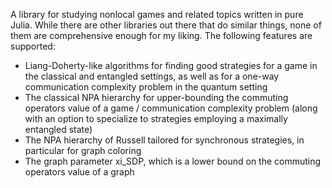 A library for studying nonlocal games and related topics written in pure Julia. While there are other libraries out there that do similar things, none of them are comprehensive enough for my liking. The following features are supported:

- Liang-Doherty-like algorithms for finding good strategies for a game in the classical and entangled settings, as well as for a one-way communication complexity problem in the quantum setting
- The classical NPA hierarchy for upper-bounding the commuting operators value of a game / communication complexity problem (along with an option to specialize to strategies employing a maximally entangled state)
- The NPA hierarchy of Russell tailored for synchronous strategies, in particular for graph coloring
- The graph parameter xi_SDP, which is a lower bound on the commuting operators value of a graph

